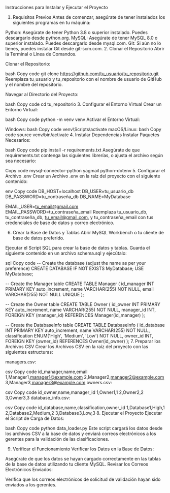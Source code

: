 Instrucciones para Instalar y Ejecutar el Proyecto
1. Requisitos Previos
Antes de comenzar, asegúrate de tener instalados los siguientes programas en tu máquina:

Python: Asegúrate de tener Python 3.8 o superior instalado. Puedes descargarlo desde python.org.
MySQL: Asegúrate de tener MySQL 8.0 o superior instalado. Puedes descargarlo desde mysql.com.
Git: Si aún no lo tienes, puedes instalar Git desde git-scm.com.
2. Clonar el Repositorio
Abrir la Terminal o Línea de Comandos.

Clonar el Repositorio:

bash
Copy code
git clone https://github.com/tu_usuario/tu_repositorio.git
Reemplaza tu_usuario y tu_repositorio con el nombre de usuario de GitHub y el nombre del repositorio.

Navegar al Directorio del Proyecto:

bash
Copy code
cd tu_repositorio
3. Configurar el Entorno Virtual
Crear un Entorno Virtual:

bash
Copy code
python -m venv venv
Activar el Entorno Virtual:

Windows:
bash
Copy code
venv\Scripts\activate
macOS/Linux:
bash
Copy code
source venv/bin/activate
4. Instalar Dependencias
Instalar Paquetes Necesarios:

bash
Copy code
pip install -r requirements.txt
Asegúrate de que requirements.txt contenga las siguientes librerías, o ajusta el archivo según sea necesario:

Copy code
mysql-connector-python
yagmail
python-dotenv
5. Configurar el Archivo .env
Crear un Archivo .env en la raíz del proyecto con el siguiente contenido:

env
Copy code
DB_HOST=localhost
DB_USER=tu_usuario_db
DB_PASSWORD=tu_contraseña_db
DB_NAME=MyDatabase

EMAIL_USER=tu_email@gmail.com
EMAIL_PASSWORD=tu_contraseña_email
Reemplaza tu_usuario_db, tu_contraseña_db, tu_email@gmail.com, y tu_contraseña_email con tus credenciales de base de datos y correo electrónico.

6. Crear la Base de Datos y Tablas
Abrir MySQL Workbench o tu cliente de base de datos preferido.

Ejecutar el Script SQL para crear la base de datos y tablas. Guarda el siguiente contenido en un archivo schema.sql y ejecútalo:

sql
Copy code
-- Create the database (adjust the name as per your preference)
CREATE DATABASE IF NOT EXISTS MyDatabase;
USE MyDatabase;

-- Create the Manager table
CREATE TABLE Manager (
    id_manager INT PRIMARY KEY auto_increment,
    name VARCHAR(255) NOT NULL,
    email VARCHAR(255) NOT NULL UNIQUE
);

-- Create the Owner table
CREATE TABLE Owner (
    id_owner INT PRIMARY KEY auto_increment,
    name VARCHAR(255) NOT NULL,
    manager_id INT,
    FOREIGN KEY (manager_id) REFERENCES Manager(id_manager)
);

-- Create the DatabaseInfo table
CREATE TABLE DatabaseInfo (
    id_database INT PRIMARY KEY auto_increment,
    name VARCHAR(255) NOT NULL,
    classification ENUM('High', 'Medium', 'Low') NOT NULL,
    owner_id INT,
    FOREIGN KEY (owner_id) REFERENCES Owner(id_owner)
);
7. Preparar los Archivos CSV
Crear los Archivos CSV en la raíz del proyecto con las siguientes estructuras:

managers.csv:

csv
Copy code
id_manager,name,email
1,Manager1,manager1@example.com
2,Manager2,manager2@example.com
3,Manager3,manager3@example.com
owners.csv:

csv
Copy code
id_owner,name,manager_id
1,Owner1,1
2,Owner2,2
3,Owner3,3
database_info.csv:

csv
Copy code
id_database,name,classification,owner_id
1,Database1,High,1
2,Database2,Medium,2
3,Database3,Low,3
8. Ejecutar el Proyecto
Ejecutar el Script de Carga de Datos:

bash
Copy code
python data_loader.py
Este script cargará los datos desde los archivos CSV a la base de datos y enviará correos electrónicos a los gerentes para la validación de las clasificaciones.

9. Verificar el Funcionamiento
Verificar los Datos en la Base de Datos:

Asegúrate de que los datos se hayan cargado correctamente en las tablas de la base de datos utilizando tu cliente MySQL.
Revisar los Correos Electrónicos Enviados:

Verifica que los correos electrónicos de solicitud de validación hayan sido enviados a los gerentes.
